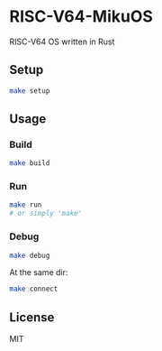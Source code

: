 # RISC-V64-MikuOS

RISC-V64 OS written in Rust

## Setup

```bash
make setup
```

## Usage

### Build

```bash
make build
```

### Run

```bash
make run
# or simply 'make'
```

### Debug

```bash
make debug
```

At the same dir:

```bash
make connect
```

## License

MIT